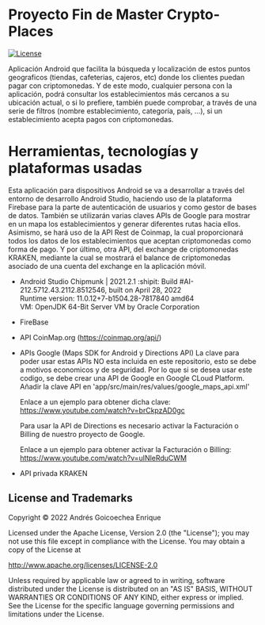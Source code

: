 # Proyecto Fin de Master Crypto-Places
[![License](https://img.shields.io/badge/License-Apache%202.0-blue.svg)](https://opensource.org/licenses/Apache-2.0)

Aplicación Android que facilita la búsqueda y localización de estos puntos geograficos (tiendas, cafeterias, cajeros, etc) donde los clientes puedan pagar con criptomonedas. Y de este modo, cualquier persona con la aplicación, podrá consultar los establecimientos más cercanos a su ubicación actual, o si lo prefiere, también puede comprobar, a través de una serie de filtros (nombre establecimiento, categoría, país, …), si un establecimiento acepta pagos con criptomonedas.


# Herramientas, tecnologías y plataformas usadas
Esta aplicación para dispositivos Android se va a desarrollar a través del entorno de desarrollo Android Studio, haciendo uso de la plataforma Firebase para la parte de autenticación de usuarios y como gestor de bases de datos. También se utilizarán varias claves APIs de Google para mostrar en un mapa los establecimientos y generar diferentes rutas hacia ellos. Asimismo, se hará uso de la API Rest de Coinmap, la cual proporcionará todos los datos de los establecimientos que aceptan criptomonedas como forma de pago. Y por último, otra API, del exchange de criptomonedas KRAKEN, mediante la cual se mostrará el balance de criptomonedas asociado de una cuenta del exchange en la aplicación móvil.

- Android Studio Chipmunk | 2021.2.1  :shipit:
  Build #AI-212.5712.43.2112.8512546, built on April 28, 2022  
  Runtime version: 11.0.12+7-b1504.28-7817840 amd64  
  VM: OpenJDK 64-Bit Server VM by Oracle Corporation  
  
- FireBase

- API CoinMap.org (https://coinmap.org/api/)

- APIs Google (Maps SDK for Android y Directions API)
  La clave para poder usar estas APIs NO esta incluida en este repositorio, esto se debe a motivos economicos y de seguridad.
  Por lo que si se desea usar este codigo, se debe crear una API de Google en Google CLoud Platform.  
  Añadir la clave API en 'app/src/main/res/values/google_maps_api.xml'
  
  Enlace a un ejemplo para obtener dicha clave:
  https://www.youtube.com/watch?v=brCkpzAD0gc
  
  Para usar la API de Directions es necesario activar la Facturación o Billing de nuestro proyecto de Google.
  
  Enlace a un ejemplo para obtener activar la Facturación o Billing:
  https://www.youtube.com/watch?v=uINleRduCWM
  

- API privada KRAKEN 

## License and Trademarks

Copyright © 2022 Andrés Goicoechea Enrique

Licensed under the Apache License, Version 2.0 (the "License");
   you may not use this file except in compliance with the License.
   You may obtain a copy of the License at

   http://www.apache.org/licenses/LICENSE-2.0

   Unless required by applicable law or agreed to in writing, software
   distributed under the License is distributed on an "AS IS" BASIS,
   WITHOUT WARRANTIES OR CONDITIONS OF ANY KIND, either express or implied.
   See the License for the specific language governing permissions and
   limitations under the License.
